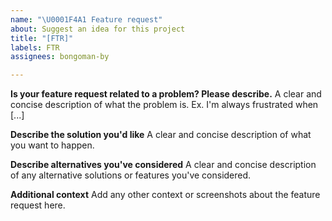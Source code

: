 ```yaml
---
name: "\U0001F4A1 Feature request"
about: Suggest an idea for this project
title: "[FTR]"
labels: FTR
assignees: bongoman-by

---
```


**Is your feature request related to a problem? Please describe.**
A clear and concise description of what the problem is. Ex. I'm always frustrated when [...]

**Describe the solution you'd like**
A clear and concise description of what you want to happen.

**Describe alternatives you've considered**
A clear and concise description of any alternative solutions or features you've considered.

**Additional context**
Add any other context or screenshots about the feature request here.
